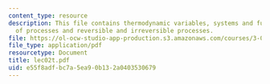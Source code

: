```yaml
---
content_type: resource
description: This file contains thermodynamic variables, systems and functions, identification
  of processes and reversible and irreversible processes.
file: https://ol-ocw-studio-app-production.s3.amazonaws.com/courses/3-012-fundamentals-of-materials-science-fall-2005/e55f8adfbc7a5ea90b132a0403530679_lec02t.pdf
file_type: application/pdf
resourcetype: Document
title: lec02t.pdf
uid: e55f8adf-bc7a-5ea9-0b13-2a0403530679
---
```

